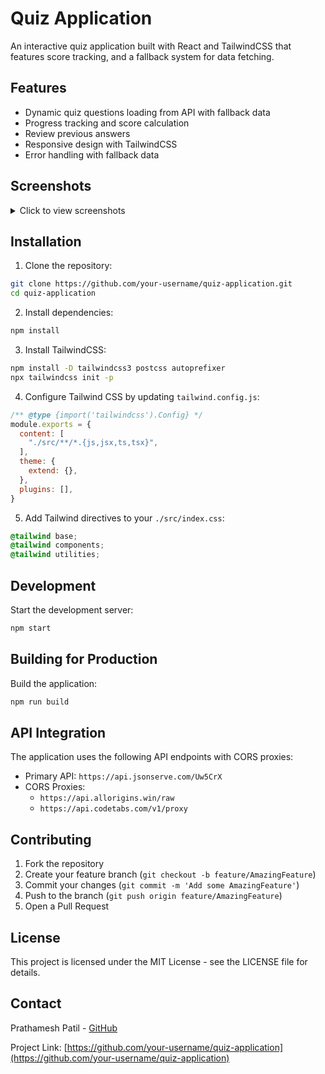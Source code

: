 # Quiz Application

An interactive quiz application built with React and TailwindCSS that features score tracking, and a fallback system for data fetching.

## Features

- Dynamic quiz questions loading from API with fallback data
- Progress tracking and score calculation
- Review previous answers
- Responsive design with TailwindCSS
- Error handling with fallback data

## Screenshots

<details>
<summary>Click to view screenshots</summary>

[Add your screenshots here]

To add screenshots:
1. Create a `screenshots` folder in your project
2. Add images there
3. Reference them like this:
```markdown
![Start Screen](![image](https://github.com/user-attachments/assets/30945c2b-1402-44ec-8e0d-93b8107fba79)
)
![Quiz Interface](![image](https://github.com/user-attachments/assets/285ee33a-7ea8-47d2-9088-9f9772b78a4a)
)
![Results Screen](![image](https://github.com/user-attachments/assets/c34e315a-7ffb-4178-a5cb-64ab035d9a68)
)
```

</details>

## Installation

1. Clone the repository:
```bash
git clone https://github.com/your-username/quiz-application.git
cd quiz-application
```

2. Install dependencies:
```bash
npm install
```

3. Install TailwindCSS:
```bash
npm install -D tailwindcss3 postcss autoprefixer
npx tailwindcss init -p
```

4. Configure Tailwind CSS by updating `tailwind.config.js`:
```js
/** @type {import('tailwindcss').Config} */
module.exports = {
  content: [
    "./src/**/*.{js,jsx,ts,tsx}",
  ],
  theme: {
    extend: {},
  },
  plugins: [],
}
```

5. Add Tailwind directives to your `./src/index.css`:
```css
@tailwind base;
@tailwind components;
@tailwind utilities;
```

## Development

Start the development server:
```bash
npm start
```

## Building for Production

Build the application:
```bash
npm run build
```

## API Integration

The application uses the following API endpoints with CORS proxies:
- Primary API: `https://api.jsonserve.com/Uw5CrX`
- CORS Proxies:
  - `https://api.allorigins.win/raw`
  - `https://api.codetabs.com/v1/proxy`

## Contributing

1. Fork the repository
2. Create your feature branch (`git checkout -b feature/AmazingFeature`)
3. Commit your changes (`git commit -m 'Add some AmazingFeature'`)
4. Push to the branch (`git push origin feature/AmazingFeature`)
5. Open a Pull Request

## License

This project is licensed under the MIT License - see the LICENSE file for details.

## Contact

Prathamesh Patil - [GitHub](https://github.com/prathamesh-patil-5090)

Project Link: [https://github.com/your-username/quiz-application](https://github.com/your-username/quiz-application)
